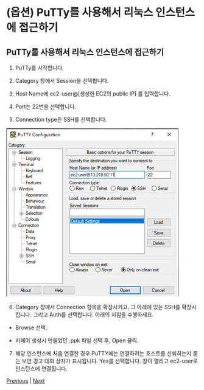 # (옵션) PuTTy를 사용해서 리눅스 인스턴스에 접근하기

## PuTTy를 사용해서 리눅스 인스턴스에 접근하기

1. PuTTy를 시작합니다.

2. Category 창에서 Session을 선택합니다.

3. Host Name에 ec2-user@[생성한 EC2의 public IP] 를 입력합니다.

4. Port는 22번을 선택합니다.

5. Connection type은 SSH를 선택합니다.

![](../../images/ec2-lab-14.png)

6. Category 창에서 Connection 항목을 확장시키고, 그 아래에 있는 SSH를 확장시킵니다. 그리고 Auth를 선택합니다. 아래의 지침을 수행하세요.

- Browse 선택.

- 키페어 생성시 만들었던 .ppk 파일 선택 후, Open 클릭.

7. 해당 인스턴스에 처음 연결한 경우 PuTTY에는 연결하려는 호스트를 신뢰하는지 묻는 보안 경고 대화 상자가 표시됩니다. Yes를 선택합니다. 창이 열리고 ec2-user로 인스턴스에 연결됩니다.

[Previous](./3-ec2.md) | [Next](./5-ec2.md)
